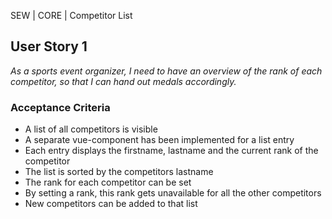 SEW | CORE | Competitor List

## User Story 1
*As a sports event organizer, I need to have an overview of the rank of each competitor, so that I can hand out medals accordingly.*

### Acceptance Criteria
- A list of all competitors is visible
- A separate vue-component has been implemented for a list entry  
- Each entry displays the firstname, lastname and the current rank of the competitor
- The list is sorted by the competitors lastname
- The rank for each competitor can be set
- By setting a rank, this rank gets unavailable for all the other competitors
- New competitors can be added to that list
